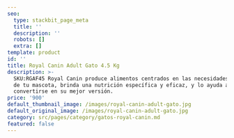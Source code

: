 ```yaml
---
seo:
  type: stackbit_page_meta
  title: ''
  description: ''
  robots: []
  extra: []
template: product
id: ''
title: Royal Canin Adult Gato 4.5 Kg
description: >-
  SKU:RGAF45 Royal Canin produce alimentos centrados en las necesidades únicas
  de tu mascota, brinda una nutrición específica y eficaz, y lo ayuda a
  convertirse en su mejor versión.
price: '900'
default_thumbnail_image: /images/royal-canin-adult-gato.jpg
default_original_image: /images/royal-canin-adult-gato.jpg
category: src/pages/category/gatos-royal-canin.md
featured: false
---
```

